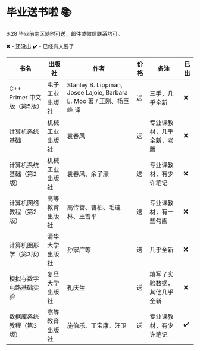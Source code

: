 # 毕业送书啦 📚

6.28 毕业前南区随时可送，邮件或微信联系均可。

❌ - 还没出 ✔️ - 已经有人要了

| 书名 | 出版社 | 作者 | 价格 | 备注 | 已出 |
| --- | --- | --- | --- | --- | --- |
| C++ Primer 中文版（第5版） | 电子工业出版社 | Stanley B. Lippman, Josee Lajoie, Barbara E. Moo 著 / 王刚、杨巨峰 译 | 送 | 三手，几乎全新 | ❌ |
| 计算机系统基础 | 机械工业出版社 | 袁春风 | 送 | 专业课教材，几乎全新，老版 | ❌ |
| 计算机系统基础（第2版） | 机械工业出版社 | 袁春风、余子濠 | 送 | 专业课教材，有少许笔记 | ❌ |
| 计算机网络教程（第2版） | 高等教育出版社 | 高传善、曹柚、毛迪林、王雪平 | 送 | 专业课教材，有一些勾画 | ❌ |
| 计算机图形学（第3版） | 清华大学出版社 | 孙家广等 | 送 | 几乎全新 | ❌ |
| 模拟与数字电路基础实验 | 复旦大学出版社 | 孔庆生 | 送 | 填写了实验数据，其他几乎全新 | ❌ |
| 数据库系统教程（第3版） | 高等教育出版社 | 施伯乐、丁宝康、汪卫 | 送 | 专业课教材，有少许笔记 | ✔️ |
